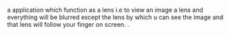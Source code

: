 a application which function as a lens i.e to view an image a lens and everything will be blurred except the lens by which u can see the image and that lens will follow your finger on screen. .

